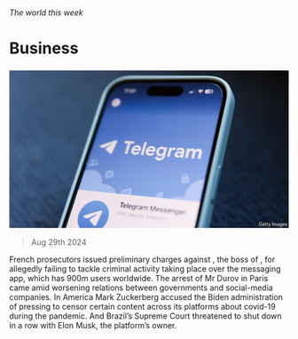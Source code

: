 ###### The world this week

# Business 

#####  

![image](images/20240831_WWP501.jpg) 

> Aug 29th 2024 

French prosecutors issued preliminary charges against , the boss of , for allegedly failing to tackle criminal activity taking place over the messaging app, which has 900m users worldwide. The arrest of Mr Durov in Paris came amid worsening relations between governments and social-media companies. In America Mark Zuckerberg accused the Biden administration of pressing  to censor certain content across its platforms about covid-19 during the pandemic. And Brazil’s Supreme Court threatened to shut down  in a row with Elon Musk, the platform’s owner. 

